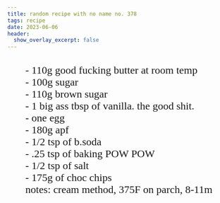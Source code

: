 ```yaml
---
title: random recipe with no name no. 378
tags: recipe
date: 2023-06-06
header:
  show_overlay_excerpt: false
---
```


<style>
@import url('https://fonts.googleapis.com/css2?family=Special+Elite&display=swap');
</style> 


<p style="font-family:Special Elite; font-size:xx-large">
<ul style="font-family:Special Elite; font-size:x-large; list-style-type: none">
<li>- 110g good fucking butter at room temp</li>
<li>- 100g sugar </li>
<li>- 110g brown sugar</li>
<li>- 1 big ass tbsp of vanilla. the good shit.</li>
<li>- one egg </li>
<li>- 180g apf </li>
<li>- 1/2 tsp of b.soda</li>
<li>- .25 tsp of baking POW POW</li>
<li>- 1/2 tsp of salt</li>
<li>- 175g of choc chips</li>

<li> notes: cream method, 375F on parch, 8-11m</li>
</ul>
</p>
